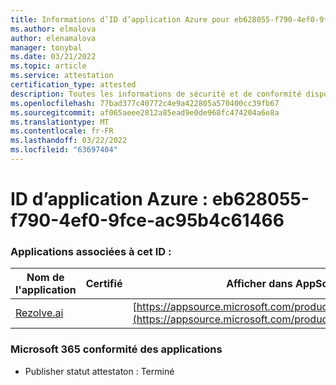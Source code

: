 ```yaml
---
title: Informations d’ID d’application Azure pour eb628055-f790-4ef0-9fce-ac95b4c61466
ms.author: elmalova
author: elenamalova
manager: tonybal
ms.date: 03/21/2022
ms.topic: article
ms.service: attestation
certification_type: attested
description: Toutes les informations de sécurité et de conformité disponibles pour eb628055-f790-4ef0-9fce-ac95b4c61466.
ms.openlocfilehash: 77bad377c40772c4e9a422805a570400cc39fb67
ms.sourcegitcommit: af065aeee2812a85ead9e0de968fc474204a6e8a
ms.translationtype: MT
ms.contentlocale: fr-FR
ms.lasthandoff: 03/22/2022
ms.locfileid: "63697404"
---
```

# <a name="azure-app-id-eb628055-f790-4ef0-9fce-ac95b4c61466"></a>ID d’application Azure : eb628055-f790-4ef0-9fce-ac95b4c61466


### <a name="apps-associated-with-this-id"></a>Applications associées à cet ID :
| **Nom de l'application** | **Certifié** | **Afficher dans AppSource** |
|--------------|---------------|-----------------------|
| [Rezolve.ai](../forward/WA200002724.md) |  | [https://appsource.microsoft.com/product/office/WA200002724](https://appsource.microsoft.com/product/office/WA200002724) |

### <a name="microsoft-365-app-compliance-status"></a>Microsoft 365 conformité des applications
- Publisher statut attestaton : Terminé
